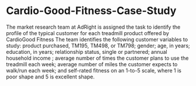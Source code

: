 # Cardio-Good-Fitness-Case-Study
The market research team at AdRight is assigned the task to identify the profile of the typical customer for each treadmill product offered by CardioGood Fitness
The team identifies the following customer variables to study:
product purchased, TM195, TM498, or TM798;
gender;
age, in years;
education, in years;
relationship status, single or partnered;
annual household income ;
average number of times the customer plans to use the treadmill each week;
average number of miles the customer expects to walk/run each week;
and self-rated fitness on an 1-to-5 scale, where 1 is poor shape and 5 is excellent shape.
